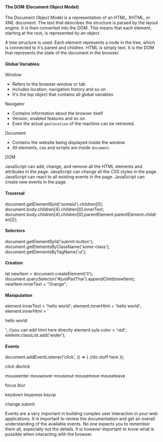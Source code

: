 #### The DOM (Document Object Model)

The Document Object Model is a representation of an HTML, XHTML, or XML document. The text that describes the structure is parsed by the layout engine. It is then converted into the DOM. This means that each element, starting at the root, is represented by an object.

A tree structure is used. Each element represents a node in the tree, which is connected to it's parent and children. HTML is simply text. It is the DOM that represents the state of the document in the browser.


#### Global Variables:

Window

- Refers to the browser window or tab
- Includes location, navigation history and so on
- It's the top object that contains all global variables

Navigator

- Contains information about the browser itself
- Version, enabled features and so on.
- Even the actual `geolocation` of the machine can be retrieved.

Document

- Contains the website being displayed inside the window
- All elements, css and scripts are inside `document`.

DOM 

JavaScript can add, change, and remove all the HTML elements and attributes in the page.
JavaScript can change all the CSS styles in the page.
JavaScript can react to all existing events in the page.
JavaScript can create new events in the page.

#### Traversal
document.getElementById('someid').children[0];
document.body.children[4].children[0].innerText;
document.body.children[4].children[0].parentElement.parentElement.children[2];

#### Selectors

document.getElementById('submit-button');
document.getElementsByClassName('some-class');
document.getElementsByTagName('ul');

#### Creation
let newItem = document.createElement('li');
document.querySelector('#justPadThai').appendChild(newItem);
newItem.innerText = "Orange";

#### Manipulation
element.innerText = 'hello world';
element.innerHtml = 'hello world'; 
element.innerHtml = '<div><p> hello world</p></div>'; //you can add html here directly
element.syle.color = 'red';
elelemt.classList.add('wider');


#### Events

document.addEventListener('click', () => {
  //do stuff here
});

click
dbclick

mouseenter
mouseover
mouseout
mousemove
mouseleave

focus
blur

keydown 
keypress 
keyup

change
submit


Events are a very important in building complex user interaction in your web applications. It is important to review the documentation and get an overall understanding of the available events. No one expects you to remember them all, especially not the details. It is however important to know what is possible when interacting with the browser.